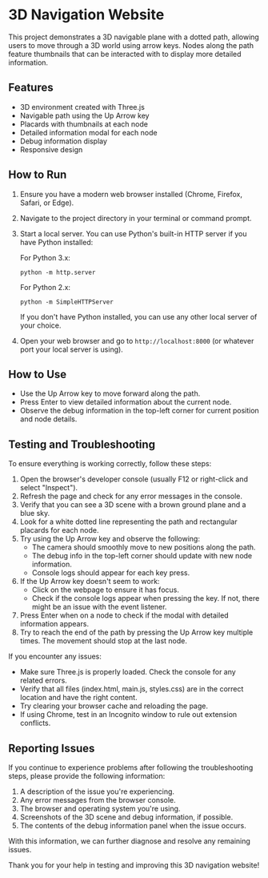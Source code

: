 # 3D Navigation Website

This project demonstrates a 3D navigable plane with a dotted path, allowing users to move through a 3D world using arrow keys. Nodes along the path feature thumbnails that can be interacted with to display more detailed information.

## Features

- 3D environment created with Three.js
- Navigable path using the Up Arrow key
- Placards with thumbnails at each node
- Detailed information modal for each node
- Debug information display
- Responsive design

## How to Run

1. Ensure you have a modern web browser installed (Chrome, Firefox, Safari, or Edge).
2. Navigate to the project directory in your terminal or command prompt.
3. Start a local server. You can use Python's built-in HTTP server if you have Python installed:

   For Python 3.x:
   ```
   python -m http.server
   ```

   For Python 2.x:
   ```
   python -m SimpleHTTPServer
   ```

   If you don't have Python installed, you can use any other local server of your choice.

4. Open your web browser and go to `http://localhost:8000` (or whatever port your local server is using).

## How to Use

- Use the Up Arrow key to move forward along the path.
- Press Enter to view detailed information about the current node.
- Observe the debug information in the top-left corner for current position and node details.

## Testing and Troubleshooting

To ensure everything is working correctly, follow these steps:

1. Open the browser's developer console (usually F12 or right-click and select "Inspect").
2. Refresh the page and check for any error messages in the console.
3. Verify that you can see a 3D scene with a brown ground plane and a blue sky.
4. Look for a white dotted line representing the path and rectangular placards for each node.
5. Try using the Up Arrow key and observe the following:
   - The camera should smoothly move to new positions along the path.
   - The debug info in the top-left corner should update with new node information.
   - Console logs should appear for each key press.
6. If the Up Arrow key doesn't seem to work:
   - Click on the webpage to ensure it has focus.
   - Check if the console logs appear when pressing the key. If not, there might be an issue with the event listener.
7. Press Enter when on a node to check if the modal with detailed information appears.
8. Try to reach the end of the path by pressing the Up Arrow key multiple times. The movement should stop at the last node.

If you encounter any issues:

- Make sure Three.js is properly loaded. Check the console for any related errors.
- Verify that all files (index.html, main.js, styles.css) are in the correct location and have the right content.
- Try clearing your browser cache and reloading the page.
- If using Chrome, test in an Incognito window to rule out extension conflicts.

## Reporting Issues

If you continue to experience problems after following the troubleshooting steps, please provide the following information:

1. A description of the issue you're experiencing.
2. Any error messages from the browser console.
3. The browser and operating system you're using.
4. Screenshots of the 3D scene and debug information, if possible.
5. The contents of the debug information panel when the issue occurs.

With this information, we can further diagnose and resolve any remaining issues.

Thank you for your help in testing and improving this 3D navigation website!